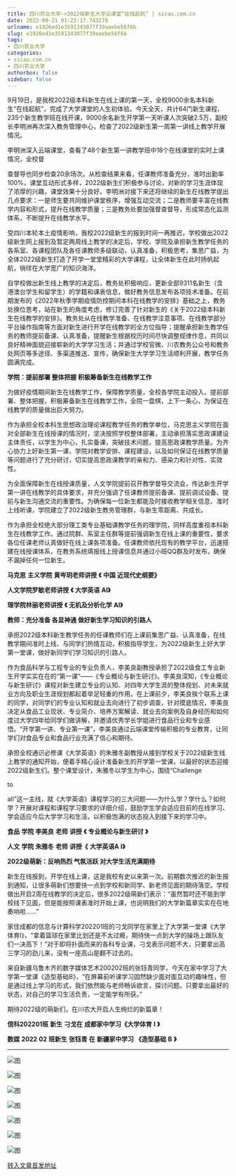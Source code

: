 ```yaml
---
title: 四川农业大学->2022级新生大学云课堂“在线起航” | sicau.com.cn
date: 2022-09-21 01:22:17.743278
urlname: e1926ed1e3591343077f39aaebe56f6b
slug: e1926ed1e3591343077f39aaebe56f6b
tags: 
- 四川农业大学
categories:
- sicau.com.cn
- 四川农业大学
authorbox: false
sidebar: false
---
```

9月19日，是我校2022级本科新生在线上课的第一天，全校9000余名本科新生“在线起航”，完成了大学课堂的人生初体验。今天全天，共计64门新生课程、235个新生教学班在线开课，9000余名新生开学第一天听课人次突破2.5万，副校长李明洲再次深入教务管理中心，检查了2022级新生第一周第一讲线上教学开展情况。

李明洲深入云端课堂，查看了48个新生第一讲教学班中18个在线课堂的实时上课情况，全校督
<!--more-->
查督导也同步检查20余场次。从检查结果来看，任课教师准备充分，准时出勤率100%，课堂互动形式多样，2022级新生们积极参与讨论，对新的学习生涯体现了浓厚的兴趣，课堂效果十分良好。李明洲对接下来还将继续的新生在线教学提出几点要求：一是师生要共同维护课堂秩序，增强互动交流；二是教师要丰富在线教学内容和形式，提升在线教学质量；三是教务处要加强督查督导，形成常态化监测体系，不断提升在线教学水平。

受四川本轮本土疫情影响，我校2022级新生的报到时间一再推迟，学校做出2022级新生网上报到及暂定两周线上教学的决定后，学校、学院及承担新生教学任务的各系室、各课程团队及各任课教师多级联动，认真准备，积极思考，集思广益，为全体2022级新生打造了开学一堂堂精彩的大学课程，让全体新生在此时扬帆起航，徜徉在大学宽广的知识海洋。

自学校做出新生线上教学的决定后，教务处积极响应，更新全部9311名新生（含港澳台学生和留学生）的学籍和课表信息，做好教务信息发布各项技术准备。在前期发布的《2022年秋季学期疫情防控期间本科在线教学的安排》基础之上，教务处换位思考，站在新生的角度考虑，修订完善了针对新生的《关于2022级本科新生在线教学的安排》。教务处从在线教学准备、在线教学注意事项、在线教学部分平台操作指南等方面对新生进行开学在线教学的全方位指导；提醒承担新生教学任务的教师提前备课、认真准备，提醒新生根据校历时间尽快调整规律作息，共同以良好精神面貌迎接崭新的大学学习生活；并通过学校官微、川农教务公众号和教务处网页等多途径、多渠道推送、宣传，确保新生大学学习生活顺利开展，教学任务圆满完成。

**学院：提前部署 整体把握 积极筹备新生在线教学工作**

为做好疫情期间新生在线教学工作，保障教学质量，全校各学院主动投入、提前部署、整体把握，积极筹备新生在线教学工作，全院一盘棋，上下一条心，为保证在线教学的质量做出巨大努力。

作为承担全校本科生思想政治理论课程教学任务的教学单位，马克思主义学院在面对全部新生在线授课的情况时，坚决按照学校整体部署，主动承担落实思政课建设主体责任，以学生为中心，扎实备课，突破技术问题，提高思政课教学质量。为齐心协力上好新生第一课，学院对教学安排、课程建设，以及如何保证在线教学质量等问题进行了充分研讨，切实提高思政课教学的亲和力、感染力和针对性、实效性。

为全面保障新生在线授课质量，人文学院提前召开教学督导交流会，传达新生开学第一讲在线教学的具体要求，并充分强调了任课教师提前备课、提前调试设备、提前与新生沟通交流的重要性。为确保每一位新生都能及时接收教学相关信息、准时上线听课，学院建立了2022级新生教务管理群，与新生零距离、共成长。

作为承担全校绝大部分理工类专业基础课教学任务的理学院，同样高度重视本科新生在线教学工作。通过院群、系室主任群等提前强调新生在线上课的重要性，要求各位任课老师认真做好在线上课各项准备。任课教师依托现有的教学平台，迅速搭建在线授课体系，在教务系统填报线上授课信息并通过小班QQ群及时发布，确保不漏掉任何一位新生。

**马克思** **主义学院** **黄岑玥老师讲授** **《** **中国** **近现代史纲要》**

**人文学院罗敏老师讲授** **《** **大学英语** **AⅠ》**

**理学院林丽老师讲授** **《** **无机及分析化学** **AⅠ》**

**教师：充分准备 各显神通 做好新生学习知识的引路人**

承担2022级本科新生教学任务的任课教师们在上课前集思广益、认真准备，在线教学期间准时上线、与同学们热情互动，积极指导学生，为2022级新生上好大学第一堂课，做好新同学们学习知识的引路人。

作为食品科学与工程专业的专业负责人，李美良副教授承担了2022级食工专业新生开学实实在在的“第一课”——《专业概论与新生研讨》。李美良深知，《专业概论与新生研讨》课程对新生建立专业的认知、对四年大学生涯的整体规划、对未来就业方向及职业生涯规划都起着举足轻重的作用。在上课前夕，李美良挨个联系上课的同学，对同学们的专业认知和就业去向进行了初步调查，针对摸底情况，李美良决定从食品工业现状、专业简介、培养方案解读、就业去向案例及自身经历和如何度过大学四年给同学们做讲解，并邀请优秀学长学姐进行食品行业和专业感悟。“开学第一讲、专业第一课”，李美良通过云端课堂传输积极的专业教育，让同学们对食品专业和食品行业充满了信心和期待。

承担全校通识必修课《大学英语》的朱雅冬副教授从接到学校关于2022级新生线上教学的通知开始，便着手精心设计准备新生的开学第一堂课，以最好的状态迎接2022级新生们。整个课堂设计，朱雅冬以学生为中心，围绕“Challenge

to

all”这一主线，就《大学英语》课程学习的三大问题——为什么学？学什么？如何学？开展对课程和课程学习要求的详细介绍，鼓励学生学会适应目前的在线学习、学会适应今后大学学习和生活，以积极饱满的状态投入到接下来的学习中。

**食品** **学院** **李美良** **老师** **讲授** **《** **专业概论与新生研讨** **》**

**人文** **学院** **朱雅冬** **老师** **讲授《** **大学英语A** **Ⅰ》**

**2022级萌新：反响热烈 气氛活跃 对大学生活充满期待**

新生在线报到，开学在线上课，这是我校有史以来第一次。前期数次推迟的新生报到通知，让很多萌新们想要快一点到学校和新同学、新老师见面的期待落空。学校做出开启2周在线教学的决定后，很多2022级萌新们表示：“虽然暂时还不能到学校线下见面，但是能按照课表准时开始上课，也说明我们的大学新篇章实实在在地奏响啦……”

家住成都的信息与计算科学202201班的刁戈同学在家里上了大学第一堂课《大学体育Ⅰ》，“拿着篮球在家里比划还是不太过瘾，期待快一点到大学的操场上跟队友们一决高下！”对于即将扑面而来的各科专业课，刁戈表示问题不大，只要拿出高三学习的劲儿来，没有一座高山是翻不过去的。

来自新疆乌鲁木齐的数字媒体艺术200202班的张钰青同学，今天在家中学习了大学第一堂课《造型基础B》，“在屏幕前听课学习固然缺少面对面互动的趣味性，但是通过线上学习的形式，我们依然能与老师畅诉欲言，探讨问题。只要拿出最好的状态，对自己的学习生活负责，一定能学有所获。”

期待2022级的萌新们，在川农大开启人生绚烂的新篇章！

**信科202201班** **新生** **刁戈在** **成都家中学习《大学体育** **Ⅰ** **》**

**数媒** **2022** **02** **班新生** **张钰青** **在** **新疆家中学习** **《造型基础** **B** **》**

****

![图](https://news.sicau.edu.cn/__local/6/AB/E1/EA19248C66B02F4A5B986CEA699_475ADBD0_7934A.png)

![图](https://news.sicau.edu.cn/__local/D/BD/13/0170526D3318499D438A3F6B263_0B9626FB_3F723.png)

![图](https://news.sicau.edu.cn/__local/4/CC/16/1161A450087CB527D3392D30B55_7036498F_2EA73.png)

![图](https://news.sicau.edu.cn/__local/E/3F/C7/99DCE817A512A05A9FB384F41C6_AB149EA3_97713.png)

![图](https://news.sicau.edu.cn/__local/A/3C/14/55B96B6F1D36701276538638B2B_73AE23FD_8F7C3.png)

![图](https://news.sicau.edu.cn/__local/2/CA/4E/23326DECDE57826503C111AAC02_6E132909_183BC.jpg)

![图](https://news.sicau.edu.cn/__local/F/0D/EC/35ABF060A9D97638AEAEE86FACA_305882A8_1776A.jpg)

[转入文章首发地址](https://news.sicau.edu.cn/info/1135/69595.htm)